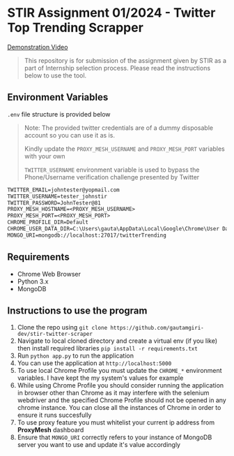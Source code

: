 # STIR Assignment 01/2024 - Twitter Top Trending Scrapper

[Demonstration Video](https://drive.google.com/file/d/1rChCRhY3PFNmg2dE0rwgh7x7scfPHt2G/view?usp=sharing)

> This repository is for submission of the assignment given by STIR as a part of Internship selection process.
> Please read the instructions below to use the tool.

## Environment Variables

`.env` file structure is provided below


> Note: The provided twitter credentials are of a dummy disposable account so you can use it as is.
> 
> Kindly update the `PROXY_MESH_USERNAME` and `PROXY_MESH_PORT` variables with your own
> 
> `TWITTER_USERNAME` environment variable is used to bypass the Phone/Username verification challenge presented by Twitter

```txt
TWITTER_EMAIL=johntester@yopmail.com
TWITTER_USERNAME=tester_johnstir
TWITTER_PASSWORD=JohnTester@81
PROXY_MESH_HOSTNAME=<PROXY_MESH_USERNAME>
PROXY_MESH_PORT=<PROXY_MESH_PORT>
CHROME_PROFILE_DIR=Default
CHROME_USER_DATA_DIR=C:\Users\gauta\AppData\Local\Google\Chrome\User Data
MONGO_URI=mongodb://localhost:27017/twitterTrending
```

## **Requirements**

* Chrome Web Browser
* Python 3.x
* MongoDB

## Instructions to use the program

1. Clone the repo using `git clone https://github.com/gautamgiri-dev/stir-twitter-scraper`
2. Navigate to local cloned directory and create a virtual env (if you like) then install required libraries `pip install -r requirements.txt`
3. Run `python app.py` to run the application
4. You can use the application at `http://localhost:5000`
5. To use local Chrome Profile you must update the `CHROME_*` environment variables. I have kept the my system's values for example
6. While using Chrome Profile you should consider running the application in browser other than Chrome as it may interfere with the selenium webdriver and the specified Chrome Profile should not be opened in any chrome instance. You can close all the instances of Chrome in order to ensure it runs succesfully
7. To use proxy feature you must whitelist your current ip address from **ProxyMesh** dashboard
8. Ensure that `MONGO_URI` correctly refers to your instance of MongoDB server you want to use and update it's value accordingly